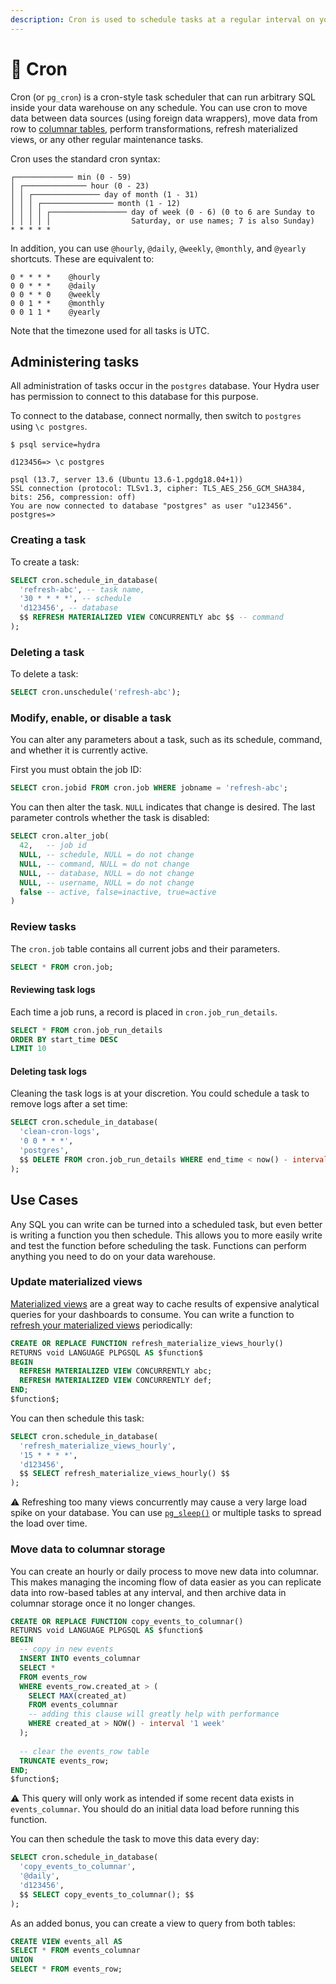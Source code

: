 ```yaml
---
description: Cron is used to schedule tasks at a regular interval on your data warehouse.
---
```


# 🔁 Cron

Cron (or `pg_cron`) is a cron-style task scheduler that can run arbitrary SQL inside your data warehouse on any schedule.
You can use cron to move data between data sources (using foreign data wrappers), move data from row to
[columnar tables](/features/columnar.md), perform transformations, refresh materialized views, or any other regular
maintenance tasks.

Cron uses the standard cron syntax:

```
┌───────────── min (0 - 59)
│ ┌────────────── hour (0 - 23)
│ │ ┌─────────────── day of month (1 - 31)
│ │ │ ┌──────────────── month (1 - 12)
│ │ │ │ ┌───────────────── day of week (0 - 6) (0 to 6 are Sunday to
│ │ │ │ │                  Saturday, or use names; 7 is also Sunday)
* * * * *
```

In addition, you can use `@hourly`, `@daily`, `@weekly`, `@monthly`, and `@yearly` shortcuts. These are equivalent to:

```
0 * * * *    @hourly
0 0 * * *    @daily
0 0 * * 0    @weekly
0 0 1 * *    @monthly
0 0 1 1 *    @yearly
```

Note that the timezone used for all tasks is UTC. 

## Administering tasks

All administration of tasks occur in the `postgres` database. Your Hydra user has permission to connect to this
database for this purpose.

To connect to the database, connect normally, then switch to `postgres` using `\c postgres`.

```console
$ psql service=hydra

d123456=> \c postgres

psql (13.7, server 13.6 (Ubuntu 13.6-1.pgdg18.04+1))
SSL connection (protocol: TLSv1.3, cipher: TLS_AES_256_GCM_SHA384, bits: 256, compression: off)
You are now connected to database "postgres" as user "u123456".
postgres=>
```

### Creating a task

To create a task:

```sql
SELECT cron.schedule_in_database(
  'refresh-abc', -- task name,
  '30 * * * *', -- schedule
  'd123456', -- database
  $$ REFRESH MATERIALIZED VIEW CONCURRENTLY abc $$ -- command
);
```

### Deleting a task

To delete a task:

```sql
SELECT cron.unschedule('refresh-abc');
```

### Modify, enable, or disable a task

You can alter any parameters about a task, such as its schedule, command, and whether it is currently active.

First you must obtain the job ID:

```sql
SELECT cron.jobid FROM cron.job WHERE jobname = 'refresh-abc';
```

You can then alter the task. `NULL` indicates that change is desired. The last parameter controls whether the task is disabled:

```sql
SELECT cron.alter_job(
  42,   -- job id
  NULL, -- schedule, NULL = do not change
  NULL, -- command, NULL = do not change
  NULL, -- database, NULL = do not change
  NULL, -- username, NULL = do not change
  false -- active, false=inactive, true=active
)
```

### Review tasks

The `cron.job` table contains all current jobs and their parameters.
```sql
SELECT * FROM cron.job;
```

#### Reviewing task logs

Each time a job runs, a record is placed in `cron.job_run_details`.

```sql
SELECT * FROM cron.job_run_details
ORDER BY start_time DESC
LIMIT 10
```

#### Deleting task logs

Cleaning the task logs is at your discretion. You could schedule a task to remove logs after a set time:

```sql
SELECT cron.schedule_in_database(
  'clean-cron-logs',
  '0 0 * * *',
  'postgres',
  $$ DELETE FROM cron.job_run_details WHERE end_time < now() - interval '7 days' $$
);
```

## Use Cases

Any SQL you can write can be turned into a scheduled task, but even better is writing a function you then schedule.
This allows you to more easily write and test the function before scheduling the task. Functions can perform anything
you need to do on your data warehouse.

###  Update materialized views

[Materialized views](https://www.postgresql.org/docs/14/sql-creatematerializedview.html)
are a great way to cache results of expensive analytical queries for your dashboards to consume. You can write a function to
[refresh your materialized views](https://www.postgresql.org/docs/14/sql-refreshmaterializedview.html)
periodically:

```sql
CREATE OR REPLACE FUNCTION refresh_materialize_views_hourly()
RETURNS void LANGUAGE PLPGSQL AS $function$
BEGIN
  REFRESH MATERIALIZED VIEW CONCURRENTLY abc;
  REFRESH MATERIALIZED VIEW CONCURRENTLY def;
END;
$function$;
```

You can then schedule this task:

```sql
SELECT cron.schedule_in_database(
  'refresh_materialize_views_hourly', 
  '15 * * * *',
  'd123456',
  $$ SELECT refresh_materialize_views_hourly() $$
);
```

:warning: Refreshing too many views concurrently may cause a very large load spike on your database. You can use
[`pg_sleep()`](https://www.postgresql.org/docs/current/functions-datetime.html#FUNCTIONS-DATETIME-DELAY)
or multiple tasks to spread the load over time.

### Move data to columnar storage

You can create an hourly or daily process to move new data into columnar. This makes managing the incoming flow
of data easier as you can replicate data into row-based tables at any interval, and then archive data in columnar
storage once it no longer changes.

```sql
CREATE OR REPLACE FUNCTION copy_events_to_columnar()
RETURNS void LANGUAGE PLPGSQL AS $function$
BEGIN
  -- copy in new events
  INSERT INTO events_columnar
  SELECT *
  FROM events_row
  WHERE events_row.created_at > (
    SELECT MAX(created_at)
    FROM events_columnar
    -- adding this clause will greatly help with performance
    WHERE created_at > NOW() - interval '1 week'
  );
  
  -- clear the events_row table
  TRUNCATE events_row;
END;
$function$;
```

:warning: This query will only work as intended if some recent data exists in `events_columnar`.
You should do an initial data load before running this function.

You can then schedule the task to move this data every day:

```sql
SELECT cron.schedule_in_database(
  'copy_events_to_columnar',
  '@daily',
  'd123456',
  $$ SELECT copy_events_to_columnar(); $$
);
```

As an added bonus, you can create a view to query from both tables:

```sql
CREATE VIEW events_all AS
SELECT * FROM events_columnar
UNION
SELECT * FROM events_row;
```
